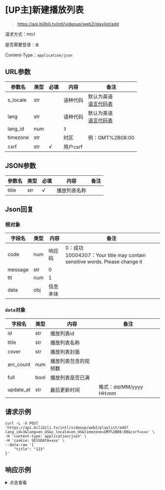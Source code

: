 # [UP主]新建播放列表

> https://api.bilibili.tv/intl/videoup/web2/playlist/add

请求方式：`POST`

是否需要登录：`是`

Content-Type：`application/json`

## URL参数

| 参数名      | 类型  | 必填  | 内容     | 备注                                |
|----------|-----|-----|--------|-----------------------------------|
| s_locale | str |     | 语种代码   | 默认为英语<br/>[语言代码表](../language.md) |
| lang     | str |     | 语种代码   | 默认为英语<br/>[语言代码表](../language.md) |
| lang_id  | num |     | `3`    |                                   |
| timezone | str |     | 时区     | 例：GMT%2B08:00                     |
| csrf     | str | √   | 用户csrf |                                   |

## JSON参数

| 参数名   | 类型  | 必填  | 内容     | 备注  |
|-------|-----|-----|--------|-----|
| title | str | √   | 播放列表名称 |     |

## Json回复

### 根对象

| 字段名     | 类型  | 内容   | 备注                                                                         |
|---------|-----|------|----------------------------------------------------------------------------|
| code    | num | 响应码  | 0：成功<br/>10004307：Your title may contain sensitive words. Please change it |
| message | str | 0    |                                                                            |
| ttl     | num | 1    |                                                                            |
| data    | obj | 信息本体 |                                                                            |

### `data`对象

| 字段名       | 类型   | 内容         | 备注                   |
|-----------|------|------------|----------------------|
| id        | str  | 播放列表id     |                      |
| title     | str  | 播放列表名称     |                      |
| cover     | str  | 播放列表封面     |                      |
| arc_count | num  | 播放列表包含的视频数 |                      |
| full      | bool | 播放列表是否已满   |                      |
| update_at | str  | 最后更新时间     | 格式：dd/MM/yyyy  HH:mm |

## 请求示例

```shell
curl -L -X POST 'https://api.bilibili.tv/intl/videoup/web2/playlist/add?lang_id=3&lang=en_US&s_locale=en_US&timezone=GMT%2B08:00&csrf=xxx' \
-H 'content-type: application/json' \
-H 'cookie: SESSDATA=xxx' \
--data-raw '{
    "title": "123"
}'
```

## 响应示例

<details>
<summary>点击查看</summary>

```json
{
    "code": 0,
    "message": "0",
    "ttl": 1,
    "data": {
        "id": "6891",
        "title": "123",
        "cover": "",
        "arc_count": 0,
        "full": false,
        "update_at": "28/09/2022  16:30"
    }
}
```
</details>